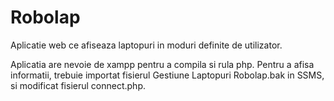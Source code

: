 # Robolap
Aplicatie web ce afiseaza laptopuri in moduri definite de utilizator.

Aplicatia are nevoie de xampp pentru a compila si rula php.
Pentru a afisa informatii, trebuie importat fisierul 
Gestiune Laptopuri Robolap.bak in SSMS, si modificat fisierul connect.php.
